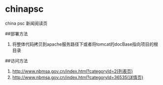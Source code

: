 chinapsc
========

china psc 新闻阅读页


##部署方法
1. 将整体代码拷贝到apache服务路径下或者将tomcat的docBase指向项目的根目录

##访问方法
1. http://www.nbmsa.gov.cn/index.html?categoryId=2(列表页)
1. http://www.nbmsa.gov.cn/index.html?categoryId=36535(详情页)

